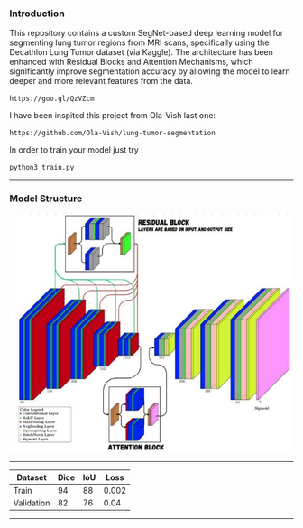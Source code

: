 ### Introduction
This repository contains a custom SegNet-based deep learning model for segmenting lung tumor regions from MRI scans, specifically using the Decathlon Lung Tumor dataset (via Kaggle).
The architecture has been enhanced with Residual Blocks and Attention Mechanisms, which significantly improve segmentation accuracy by allowing the model to learn deeper and more relevant features from the data.
```
https://goo.gl/QzVZcm
```
I have been inspited this project from Ola-Vish last one:
```
https://github.com/Ola-Vish/lung-tumor-segmentation
```
In order to train your model just try :
```
python3 train.py
```
---
### Model Structure
![alt text](https://raw.githubusercontent.com/mahdizynali/Decathlon-lung-tumor-segmentation/refs/heads/main/display/segnet.jpg)

---
| Dataset    | Dice | IoU | Loss  |
|------------|------|-----|-------|
| Train      | 94   | 88  | 0.002 |
| Validation | 82   | 76  | 0.04  |
---
